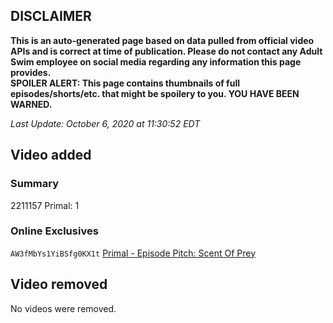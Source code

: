 ## DISCLAIMER
**This is an auto-generated page based on data pulled from official video APIs and is correct at time of publication. Please do not contact any Adult Swim employee on social media regarding any information this page provides.**  
**SPOILER ALERT: This page contains thumbnails of full episodes/shorts/etc. that might be spoilery to you. YOU HAVE BEEN WARNED.**  

_Last Update: October 6, 2020 at 11:30:52 EDT_
## Video added
### Summary
2211157 Primal: 1  
### Online Exclusives
`AW3fMbYs1YiBSfg0KX1t` [Primal - Episode Pitch: Scent Of Prey](https://www.adultswim.com/videos/primal/episode-pitch-scent-of-prey)  
## Video removed
No videos were removed.  
